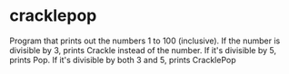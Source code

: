 # cracklepop
Program that prints out the numbers 1 to 100 (inclusive). If the number is divisible by 3, prints Crackle instead of the number. If it's divisible by 5, prints Pop. If it's divisible by both 3 and 5, prints CracklePop
